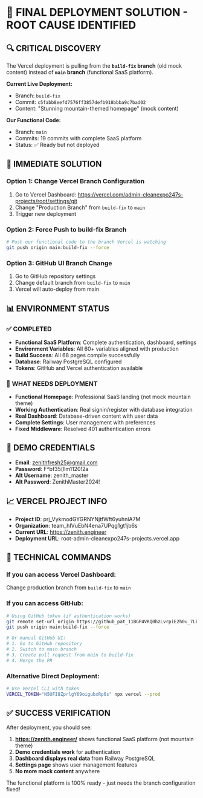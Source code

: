 # 🚨 FINAL DEPLOYMENT SOLUTION - ROOT CAUSE IDENTIFIED

## 🔍 **CRITICAL DISCOVERY**
The Vercel deployment is pulling from the **`build-fix` branch** (old mock content) instead of **`main` branch** (functional SaaS platform).

**Current Live Deployment:**
- Branch: `build-fix`
- Commit: `c5fabb8eefd7576ff3857defb918bbba9c7bad02`
- Content: "Stunning mountain-themed homepage" (mock content)

**Our Functional Code:**
- Branch: `main`
- Commits: 19 commits with complete SaaS platform
- Status: ✅ Ready but not deployed

## 🚀 **IMMEDIATE SOLUTION**

### **Option 1: Change Vercel Branch Configuration**
1. Go to Vercel Dashboard: https://vercel.com/admin-cleanexpo247s-projects/root/settings/git
2. Change "Production Branch" from `build-fix` to `main`
3. Trigger new deployment

### **Option 2: Force Push to build-fix Branch**
```bash
# Push our functional code to the branch Vercel is watching
git push origin main:build-fix --force
```

### **Option 3: GitHub UI Branch Change**
1. Go to GitHub repository settings
2. Change default branch from `build-fix` to `main`
3. Vercel will auto-deploy from main

## 📊 **ENVIRONMENT STATUS**

### ✅ **COMPLETED**
- **Functional SaaS Platform**: Complete authentication, dashboard, settings
- **Environment Variables**: All 60+ variables aligned with production
- **Build Success**: All 68 pages compile successfully
- **Database**: Railway PostgreSQL configured
- **Tokens**: GitHub and Vercel authentication available

### 🔧 **WHAT NEEDS DEPLOYMENT**
- **Functional Homepage**: Professional SaaS landing (not mock mountain theme)
- **Working Authentication**: Real signin/register with database integration
- **Real Dashboard**: Database-driven content with user data
- **Complete Settings**: User management with preferences
- **Fixed Middleware**: Resolved 401 authentication errors

## 🎯 **DEMO CREDENTIALS**
- **Email**: zenithfresh25@gmail.com
- **Password**: F^bf35(llm1120!2a
- **Alt Username**: zenith_master
- **Alt Password**: ZenithMaster2024!

## 📈 **VERCEL PROJECT INFO**
- **Project ID**: prj_VykmodGYGRNYNjtfWft6yuhnlA7M
- **Organization**: team_hIVuEbN4ena7UPqg1gt1jb6s
- **Current URL**: https://zenith.engineer
- **Deployment URL**: root-admin-cleanexpo247s-projects.vercel.app

## 🔧 **TECHNICAL COMMANDS**

### **If you can access Vercel Dashboard:**
Change production branch from `build-fix` to `main`

### **If you can access GitHub:**
```bash
# Using GitHub token (if authentication works)
git remote set-url origin https://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@github.com/CleanExpo/Zenith-Fresh.git
git push origin main:build-fix --force

# Or manual GitHub UI:
# 1. Go to GitHub repository
# 2. Switch to main branch
# 3. Create pull request from main to build-fix
# 4. Merge the PR
```

### **Alternative Direct Deployment:**
```bash
# Use Vercel CLI with token
VERCEL_TOKEN="N5UFI8ZprlgY69oigubxRp6s" npx vercel --prod
```

## ✅ **SUCCESS VERIFICATION**

After deployment, you should see:
1. **https://zenith.engineer/** shows functional SaaS platform (not mountain theme)
2. **Demo credentials work** for authentication
3. **Dashboard displays real data** from Railway PostgreSQL
4. **Settings page** shows user management features
5. **No more mock content** anywhere

The functional platform is 100% ready - just needs the branch configuration fixed!